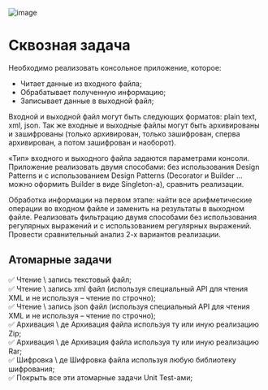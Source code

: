 ![image](https://user-images.githubusercontent.com/116422832/212487834-5b6b055d-83ef-46db-8b3f-4db1fa89fd8f.png)


# Сквозная задача
Необходимо реализовать консольное приложение, которое:
+ Читает данные из входного файла;
+ Обрабатывает полученную информацию;
+ Записывает данные в выходной файл;

Входной и выходной файл могут быть следующих форматов: plain text, xml, json. Так же входные и выходные файлы могут быть архивированы и зашифрованы (только архивирован, только зашифрован, сперва архивирован, а потом зашифрован и наоборот).

«Тип» входного и выходного файла задаются параметрами консоли.
Приложение реализовать двумя способами: без использования Design Patterns и c использованием Design Patterns (Decorator и Builder … можно оформить Builder в виде Singleton-а), сравнить реализации.

Обработка информации на первом этапе: найти все арифметические операции во входном файле и заменить на результаты в выходном файле.
Реализовать фильтрацию двумя способами без использования регулярных выражений и с использованием регулярных выражений. Провести сравнительный анализ 2-х вариантов реализации.

## Атомарные задачи 

:white_check_mark: Чтение \ запись текстовый файл;    
:white_check_mark: Чтение \ запись xml файл (используя специальный API для чтения XML и не используя – чтение по строчно);    
:white_check_mark: Чтение \ запись json файл (используя специальный API для чтения XML и не используя – чтение по строчно);    
:white_check_mark: Архивация \ де Архивация файла используя ту или иную реализацию Zip;    
:white_check_mark: Архивация \ де Архивация файла используя ту или иную реализацию Rar;    
:white_check_mark: Шифровка \ де Шифровка файла используя любую библиотеку шифрования;   
:white_check_mark: Покрыть все эти атомарные задачи Unit Test-ами;   
